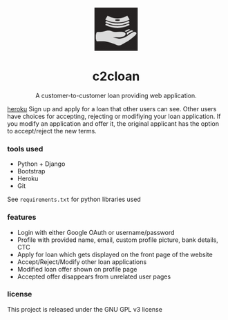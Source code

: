 <p align="center">
  <img width="100" src="static_files/assets/logo_dark.png">
</p>
<h1 align="center">c2cloan</h1>
<p align="center">
  A customer-to-customer loan providing web application.
</p>

[heroku](https://c2cloan.herokuapp.com)
Sign up and apply for a loan that other users can see. Other users have choices
for accepting, rejecting or modifiying your loan application. If you modify an
application and offer it, the original applicant has the option to
accept/reject the new terms.

### tools used
* Python + Django
* Bootstrap
* Heroku
* Git

See `requirements.txt` for python libraries used

### features
* Login with either Google OAuth or username/password
* Profile with provided name, email, custom profile picture, bank details, CTC
* Apply for loan which gets displayed on the front page of the website
* Accept/Reject/Modify other loan applications
* Modified loan offer shown on profile page
* Accepted offer disappears from unrelated user pages

### license
This project is released under the GNU GPL v3 license
